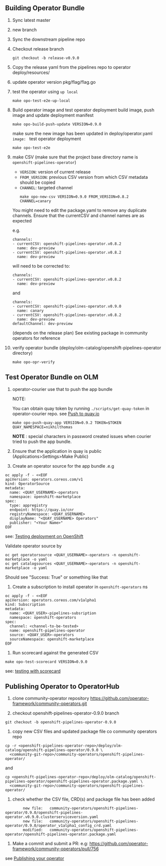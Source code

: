 ## Building Operator Bundle

1. Sync latest master
1. new branch
1. Sync the downstream pipeline repo
1. Checkout release branch
    ```
    git checkout -b release-v0.9.0
    ```
1. Copy the release yaml from the pipelines repo to operator
   deploy/resources/<openshift-pipelines version>
1. update operator version pkg/flag/flag.go
1. test the operator using `up local`
    ```
    make opo-test-e2e-up-local
    ```
1. Build operator image and test operator deployment
    build image, push image and update deployment manifest
    ```
    make opo-build-push-update VERSION=0.9.0
    ```
    make sure the new image has been updated in deploy/operator.yaml `image: `
    test operator deployment
    ```
    make opo-test-e2e
    ```
    
1. make CSV (make sure that the project base directory name is `openshift-pipelines-operator`)

    - `VERSION`: version of current release
    - `FROM_VERSION`: previous CSV version from which CSV metadata should be copied
    - `CHANNEL`: targeted channel
      ```
      make opo-new-csv VERSION=0.9.0 FROM_VERSION=0.8.2 CHANNEL=canary
      ```
  
    You might  need  to edit the package.yaml to remove any duplicate channels. 
    Ensure that the currentCSV and channel names are as expected
    
    e.g.
      ```
      channels:
      - currentCSV: openshift-pipelines-operator.v0.8.2
        name: dev-preview
      - currentCSV: openshift-pipelines-operator.v0.8.2
        name: dev-preview
      ```

    will need to be corrected to:

    ```
    channels:
    - currentCSV: openshift-pipelines-operator.v0.8.2
      name: dev-preview
    ```
    and
    ```
    channels:
    - currentCSV: openshift-pipelines-operator.v0.9.0
      name: canary
    - currentCSV: openshift-pipelines-operator.v0.8.2
      name: dev-preview
    defaultChannel: dev-preview
    ```
    (depends on the release plan)
    See existing package in community operators for reference


1. verify operator bundle (deploy/olm-catalog/openshift-pipelines-operator directory)
    ```
    make opo-opr-verify
    ```

## Test Operator Bundle on OLM

1. operator-courier use that to push the app bundle

    NOTE:
    
    You can obtain quay token by running `./scripts/get-quay-token` in
    operator-courier repo. see [Push to quay.io](https://github.com/operator-framework/community-operators/blob/master/docs/testing-operators.md#push-to-quayio)

    ```
    make opo-push-quay-app VERSION=0.9.2 TOKEN=$TOKEN QUAY_NAMESPACE=nikhilthomas
    ```
    **NOTE** : special characters in password created issues when courier tried to
    push the app bundle.

1. Ensure that the application in quay is public (Applications>Settings>Make Public)


1. Create an operator source for the app bundle .e.g

```
oc apply -f - <<EOF
apiVersion: operators.coreos.com/v1
kind: OperatorSource
metadata:
  name: <QUAY_USERNAME>-operators
  namespace: openshift-marketplace
spec:
  type: appregistry
  endpoint: https://quay.io/cnr
  registryNamespace: <QUAY_USERNAME>
  displayName: "<QUAY_USERNAME> Operators"
  publisher: "<Your Name>"
EOF
```

see: [Testing deployment on OpenShift](https://github.com/operator-framework/community-operators/blob/master/docs/testing-operators.md#testing-operator-deployment-on-openshift)

Validate operator source by

```
oc get operatorsource <QUAY_USERNAME>-operators -n openshift-marketplace -o yaml
oc get catalogsources <QUAY_USERNAME>-operators -n openshift-marketplace -o yaml

```

Should see "Success: True" or something like that


1. Create a subscription to install operator in `openshift-operators` ns

```
oc apply -f - <<EOF
apiVersion: operators.coreos.com/v1alpha1
kind: Subscription
metadata:
  name: <QUAY_USER>-pipelines-subsription
  namespace: openshift-operators
spec:
  channel: <channel-to-be-tested>
  name: openshift-pipelines-operator
  source: <QUAY_USER>-operators
  sourceNamespace: openshift-marketplace
EOF
```

1. Run scorecard against the generated CSV

```
make opo-test-scorecard VERSION=0.9.0
```

see: [testing with scorecard](https://github.com/operator-framework/community-operators/blob/master/docs/testing-operators.md#testing-with-scorecard)

## Publishing Operator to OperatorHub

1. clone community-operator repository https://github.com/operator-framework/community-operators.git

1. checkout openshift-pipelines-operator-0.9.0 branch

```
git checkout -b openshift-pipelines-operator-0.9.0
```

1. copy new CSV files and updated package file co community operators repo
```
cp -r <openshift-pipelines-operator-repo>/deploy/olm-catalog/openshift-pipelines-operator/0.9.0 \
  <community-git-repo>/community-operators/openshift-pipelines-operator/
```
and
```
cp <openshift-pipelines-operator-repo>/deploy/olm-catalog/openshift-pipelines-operator/openshift-pipelines-operator.package.yaml \
  <community-git-repo>/community-operators/openshift-pipelines-operator/
```
1. check whether the CSV file, CRD(s) and package file has been added
```
        new file:   community-operators/openshift-pipelines-operator/0.9.0/openshift-pipelines-operator.v0.9.0.clusterserviceversion.yaml
        new file:   community-operators/openshift-pipelines-operator/0.9.0/operator_v1alpha1_config_crd.yaml
        modified:   community-operators/openshift-pipelines-operator/openshift-pipelines-operator.package.yaml
```

1. Make a commit and submit a PR: e.g: https://github.com/operator-framework/community-operators/pull/756

see [Publishing your operator](https://github.com/operator-framework/community-operators/blob/master/docs/contributing.md#package-your-operator)
